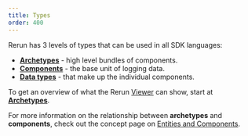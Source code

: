 ```yaml
---
title: Types
order: 400
---
```


Rerun has 3 levels of types that can be used in all SDK languages:

* [**Archetypes**](types/archetypes.md) - high level bundles of components.
* [**Components**](types/components.md) - the base unit of logging data.
* [**Data types**](types/datatypes.md) - that make up the individual components.

To get an overview of what the Rerun [Viewer](./viewer.md) can show, start at [**Archetypes**](types/archetypes.md).

For more information on the relationship between **archetypes** and **components**, check out the concept page
on [Entities and Components](../concepts/entity-component.md).

